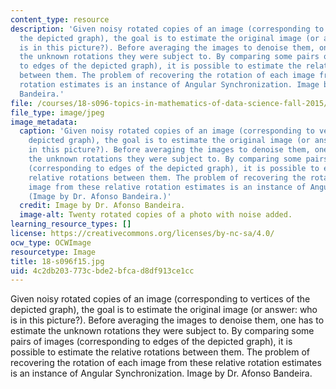 ```yaml
---
content_type: resource
description: 'Given noisy rotated copies of an image (corresponding to vertices of
  the depicted graph), the goal is to estimate the original image (or answer: who
  is in this picture?). Before averaging the images to denoise them, one has to estimate
  the unknown rotations they were subject to. By comparing some pairs of images (corresponding
  to edges of the depicted graph), it is possible to estimate the relative rotations
  between them. The problem of recovering the rotation of each image from these relative
  rotation estimates is an instance of Angular Synchronization. Image by Dr. Afonso
  Bandeira.'
file: /courses/18-s096-topics-in-mathematics-of-data-science-fall-2015/4c2db203773cbde2bfcad8df913ce1cc_18-s096f15.jpg
file_type: image/jpeg
image_metadata:
  caption: 'Given noisy rotated copies of an image (corresponding to vertices of the
    depicted graph), the goal is to estimate the original image (or answer: Who is
    in this picture?). Before averaging the images to denoise them, one has to estimate
    the unknown rotations they were subject to. By comparing some pairs of images
    (corresponding to edges of the depicted graph), it is possible to estimate the
    relative rotations between them. The problem of recovering the rotation of each
    image from these relative rotation estimates is an instance of Angular Synchronization.
    (Image by Dr. Afonso Bandeira.)'
  credit: Image by Dr. Afonso Bandeira.
  image-alt: Twenty rotated copies of a photo with noise added.
learning_resource_types: []
license: https://creativecommons.org/licenses/by-nc-sa/4.0/
ocw_type: OCWImage
resourcetype: Image
title: 18-s096f15.jpg
uid: 4c2db203-773c-bde2-bfca-d8df913ce1cc
---
```

Given noisy rotated copies of an image (corresponding to vertices of the depicted graph), the goal is to estimate the original image (or answer: who is in this picture?). Before averaging the images to denoise them, one has to estimate the unknown rotations they were subject to. By comparing some pairs of images (corresponding to edges of the depicted graph), it is possible to estimate the relative rotations between them. The problem of recovering the rotation of each image from these relative rotation estimates is an instance of Angular Synchronization. Image by Dr. Afonso Bandeira.